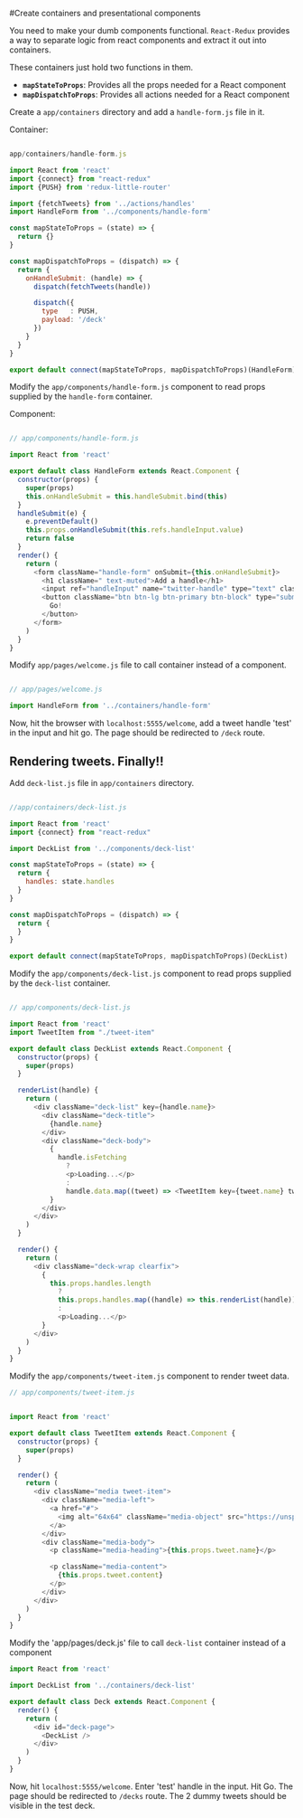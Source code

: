 #Create containers and presentational components


You need to make your dumb components functional. `React-Redux` provides a way to separate logic from react components and extract it out into containers.

These containers just hold two functions in them.

* **`mapStateToProps`**: Provides all the props needed for a React component
* **`mapDispatchToProps`**: Provides all actions needed for a React component



Create a `app/containers` directory and add a `handle-form.js` file in it.


Container:
```js

app/containers/handle-form.js

import React from 'react'
import {connect} from "react-redux"
import {PUSH} from 'redux-little-router'

import {fetchTweets} from '../actions/handles'
import HandleForm from '../components/handle-form'

const mapStateToProps = (state) => {
  return {}
}

const mapDispatchToProps = (dispatch) => {
  return {
    onHandleSubmit: (handle) => {
      dispatch(fetchTweets(handle))

      dispatch({
        type   : PUSH,
        payload: '/deck'
      })
    }
  }
}

export default connect(mapStateToProps, mapDispatchToProps)(HandleForm)


```


Modify the `app/components/handle-form.js` component to read props supplied by the `handle-form` container.


Component:
```js

// app/components/handle-form.js

import React from 'react'

export default class HandleForm extends React.Component {
  constructor(props) {
    super(props)
    this.onHandleSubmit = this.handleSubmit.bind(this)
  }
  handleSubmit(e) {
    e.preventDefault()
    this.props.onHandleSubmit(this.refs.handleInput.value)
    return false
  }
  render() {
    return (
      <form className="handle-form" onSubmit={this.onHandleSubmit}>
        <h1 className=" text-muted">Add a handle</h1>
        <input ref="handleInput" name="twitter-handle" type="text" className="form-control input-lg" placeholder="@JohnMalkovich, #food or #music"></input>
        <button className="btn btn-lg btn-primary btn-block" type="submit">
          Go!
        </button>
      </form>
    )
  }
}

```


Modify `app/pages/welcome.js` file to call container instead of a component.

```js

// app/pages/welcome.js

import HandleForm from '../containers/handle-form'

```


Now, hit the browser with `localhost:5555/welcome`, add a tweet handle 'test' in the input and hit go. The page should be redirected to `/deck` route.


Rendering tweets. Finally!!
---------------------------

Add `deck-list.js` file in `app/containers` directory.


```js

//app/containers/deck-list.js

import React from 'react'
import {connect} from "react-redux"

import DeckList from '../components/deck-list'

const mapStateToProps = (state) => {
  return {
    handles: state.handles
  }
}

const mapDispatchToProps = (dispatch) => {
  return {
  }
}

export default connect(mapStateToProps, mapDispatchToProps)(DeckList)

```


Modify the `app/components/deck-list.js` component to read props supplied by the `deck-list` container.

```js

// app/components/deck-list.js

import React from 'react'
import TweetItem from "./tweet-item"

export default class DeckList extends React.Component {
  constructor(props) {
    super(props)
  }

  renderList(handle) {
    return (
      <div className="deck-list" key={handle.name}>
        <div className="deck-title">
          {handle.name}
        </div>
        <div className="deck-body">
          {
            handle.isFetching
              ?
              <p>Loading...</p>
              :
              handle.data.map((tweet) => <TweetItem key={tweet.name} tweet={tweet} />)
          }
        </div>
      </div>
    )
  }

  render() {
    return (
      <div className="deck-wrap clearfix">
        {
          this.props.handles.length
            ?
            this.props.handles.map((handle) => this.renderList(handle))
            :
            <p>Loading...</p>
        }
      </div>
    )
  }
}
```


Modify the `app/components/tweet-item.js` component to render tweet data.

```js
// app/components/tweet-item.js


import React from 'react'

export default class TweetItem extends React.Component {
  constructor(props) {
    super(props)
  }

  render() {
    return (
      <div className="media tweet-item">
        <div className="media-left">
          <a href="#">
            <img alt="64x64" className="media-object" src="https://unsplash.it/128/128?random&blur"></img>
          </a>
        </div>
        <div className="media-body">
          <p className="media-heading">{this.props.tweet.name}</p>

          <p className="media-content">
            {this.props.tweet.content}
          </p>
        </div>
      </div>
    )
  }
}

```



Modify the 'app/pages/deck.js' file to call `deck-list` container instead of a component

```js
import React from 'react'

import DeckList from '../containers/deck-list'

export default class Deck extends React.Component {
  render() {
    return (
      <div id="deck-page">
        <DeckList />
      </div>
    )
  }
}
```


Now, hit `localhost:5555/welcome`. Enter 'test' handle in the input. Hit Go. The page should be redirected to `/decks` route. The 2 dummy tweets should be visible in the test deck.